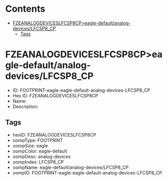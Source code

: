 



Contents
========

* [FZEANALOGDEVICESLFCSP8CP>eagle-default/analog-devices/LFCSP8_CP](#fzeanalogdeviceslfcsp8cpeagle-defaultanalog-deviceslfcsp8_cp)
	* [Tags](#tags)

# FZEANALOGDEVICESLFCSP8CP>eagle-default/analog-devices/LFCSP8_CP

- ID: FOOTPRINT-eagle-eagle-default-analog-devices-LFCSP8_CP
- Hex ID: FZEANALOGDEVICESLFCSP8CP
- Name: 
- Description: 

## Tags

- hexID: FZEANALOGDEVICESLFCSP8CP
- oompType: FOOTPRINT
- oompSize: eagle
- oompColor: eagle-default
- oompDesc: analog-devices
- oompIndex: LFCSP8_CP
- oompName: eagle-default/analog-devices/LFCSP8_CP
- oompID: FOOTPRINT-eagle-eagle-default-analog-devices-LFCSP8_CP
